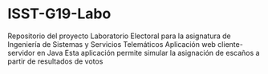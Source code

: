 # ISST-G19-Labo
Repositorio del proyecto Laboratorio Electoral para la asignatura de Ingeniería de Sistemas y Servicios Telemáticos
Aplicación web cliente-servidor en Java
Esta aplicación permite simular la asignación de escaños a partir de resultados de votos
